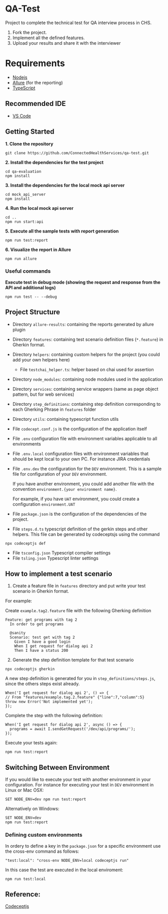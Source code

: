 # QA-Test

Project to complete the technical test for QA interview process in CHS. 

1. Fork the project. 
2. Implement all the defined features.
3. Upload your results and share it with the interviewer 

# Requirements
* [Nodejs](https://nodejs.org/en/)
* [Allure](http://allure.qatools.ru/) (for the reporting)
* [TypeScript](https://www.typescriptlang.org/)

## Recommended IDE
* [VS Code](https://code.visualstudio.com/)

## Getting Started
**1. Clone the repository**

````
git clone https://github.com/ConnectedHealthServices/qa-test.git
````

**2. Install the dependencies for the test project**
`````
cd qa-evaluation
npm install
`````

**3. Install the dependencies for the local mock api server**
`````
cd mock_api_server
npm install
`````

**4. Run the local mock api server**
`````
cd ..
npm run start:api
`````

**5. Execute all the sample tests with report generation**
`````
npm run test:report
`````

**6. Visualize the report in Allure**
`````
npm run allure
`````

### Useful commands
**Execute test in debug mode (showing the request and response from the API and additional logs)**
`````
npm run test -- --debug
`````

## Project Structure
- Directory `allure-results`: containing the reports generated by allure plugin
- Directory `features`: containing test scenario definition files (`*.feature`) in Gherkin format. 
- Directory `helpers`: containing custom helpers for the project (you could add your own helpers here)
   - File `testchai_helper.ts`: helper based on chai used for assertion
- Directory `node_modules`: containing node modules used in the application
- Directory `services`: containing service wrappers (same as page object pattern, but for web services)
- Directory `step_definitions`: containing step definition corresponding to each Gherking Phrase in  `features` folder
- Directory `utils`: containing typescript function utils
- File `codecept.conf.js` is the configuration of the application itself
- File `.env` configuration file with environment variables applicable to all environments
- File `.env.local` configuration files with environment variables that should be kept local to your own PC. For instance JIRA credentials
- File `.env.dev` the configuration for the `DEV` environment. This is a sample file for configuration of your `DEV` environment. 

   If you have another environment, you could add another file with the convention `environment.{your environment name}`. 
   
   For example, if you have `UAT` environment, you could create a configuration `environment.UAT`
- File `package.json` is the configuration of the dependencies of the project.
- File `steps.d.ts` typescript definition of the gerkin steps and other helpers. This file can be generated by codeceptsjs using the command 
`````
npx codeceptjs def
`````
- File `tsconfig.json` Typescript compiler settings
- File `tsling.json` Typescript linter settings

## How to implement a test scenario

1. Create a feature file in `features` directory and put write your test scenario in Gherkin format.

For example:

Create ```example.tag2.feature``` file with the following Gherking definition
```
Feature: get programs with tag 2
  In order to get programs

  @sanity
  Scenario: test get with tag 2
    Given I have a good login
    When I get request for dialog api 2
    Then I have a status 200 
```

2. Generate the step definition template for that test scenario
```
npx codeceptjs gherkin
```
   A new step definition is generated for you in ```step_definitions/steps.js```, since the others steps exist already.

   ```
When('I get request for dialog api 2', () => {
  // From "features/example.tag.2.feature" {"line":7,"column":5}
  throw new Error('Not implemented yet');
});
```
Complete the step with the following definition:
````
When('I get request for dialog api 2', async () => {
  programs = await I.sendGetRequest('/dev/api/programs/');
});
````

Execute your tests again:
````
npm run test:report
````

## Switching Between Environment

If you would like to execute your test with another environment in your configuration. For instance for executing your test in `DEV` environment in Linux or Mac OSX:
```
SET NODE_ENV=dev npm run test:report
```

Alternatively on Windows:
```
SET NODE_ENV=dev 
npm run test:report
```

### Defining custom environments
In ordery to define a key in the `package.json` for a specific environment use the cross-env command as follows:
```
"test:local": "cross-env NODE_ENV=local codeceptjs run"
```

In this case the test are executed in the local enviroment:
```
npm run test:local
```

## Reference:
[Codeceptjs](https://codecept.io/reference)